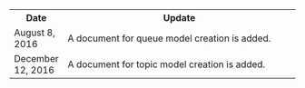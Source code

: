 <table><tbody>
<th width=15%>Date</th>
<th>Update</th>
<tr>
<td>August 8, 2016</td>
<td>A document for queue model creation is added.</td>
</tr>
<tr>
<td>December 12, 2016</td>
<td>A document for topic model creation is added.</td>
</tr>
</tbody></table>

